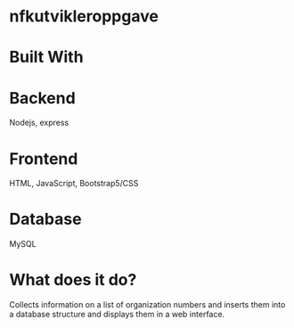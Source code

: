 # nfkutvikleroppgave

# Built With
#  Backend
Nodejs, express
#   Frontend
HTML, JavaScript, Bootstrap5/CSS
#    Database
MySQL

# What does it do?
Collects information on a list of organization numbers and inserts them into a database structure and displays them in a web interface.
